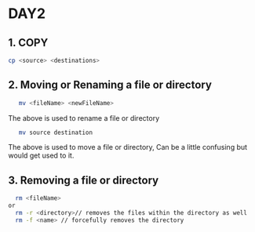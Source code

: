 # DAY2 #


## 1. COPY ## 
```bash
cp <source> <destinations>
```

## 2. Moving or Renaming a file or directory ##

```bash
   mv <fileName> <newFileName>
```
The above is used to rename a file or directory
</br>

```bash
   mv source destination
```
The above is used to move a file or directory, Can be a little confusing but would get used to it.

## 3. Removing a file or directory ##

```bash
  rm <fileName>
or
  rm -r <directory>// removes the files within the directory as well
  rm -f <name> // forcefully removes the directory
